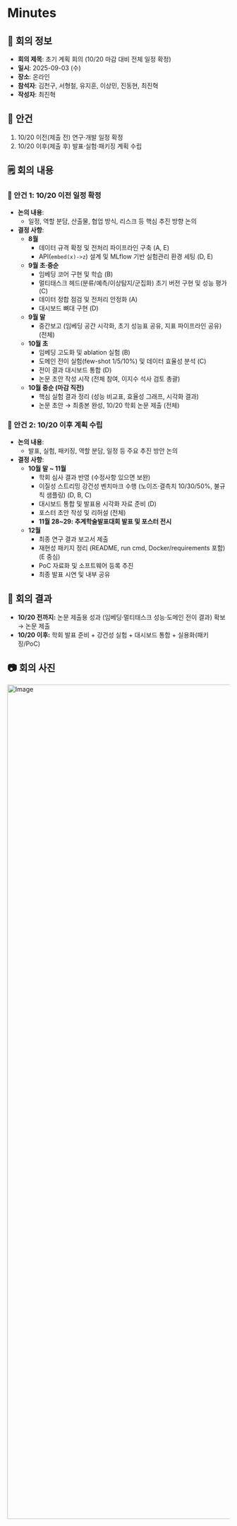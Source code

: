 # Minutes

## 🧭 회의 정보
- **회의 제목**: 초기 계획 회의 (10/20 마감 대비 전체 일정 확정)
- **일시**: 2025-09-03 (수)
- **장소**: 온라인
- **참석자**: 김천구, 서형철, 유지훈, 이상민, 진동현, 최진혁
- **작성자**: 최진혁

## 📌 안건
1. 10/20 이전(제출 전) 연구·개발 일정 확정
2. 10/20 이후(제출 후) 발표·실험·패키징 계획 수립

## 🗒️ 회의 내용
### 📎 안건 1: 10/20 이전 일정 확정
- **논의 내용**:
    - 일정, 역할 분담, 산출물, 협업 방식, 리스크 등 핵심 추진 방향 논의
- **결정 사항**:
    - **8월**
        - 데이터 규격 확정 및 전처리 파이프라인 구축 (A, E)
        - API(`embed(x)->z`) 설계 및 MLflow 기반 실험관리 환경 세팅 (D, E)
    - **9월 초·중순**
        - 임베딩 코어 구현 및 학습 (B)
        - 멀티태스크 헤드(분류/예측/이상탐지/군집화) 초기 버전 구현 및 성능 평가 (C)
        - 데이터 정합 점검 및 전처리 안정화 (A)
        - 대시보드 뼈대 구현 (D)
    - **9월 말**
        - 중간보고 (임베딩 공간 시각화, 초기 성능표 공유, 지표 파이프라인 공유) (전체)
    - **10월 초**
        - 임베딩 고도화 및 ablation 실험 (B)
        - 도메인 전이 실험(few-shot 1/5/10%) 및 데이터 효율성 분석 (C)
        - 전이 결과 대시보드 통합 (D)
        - 논문 초안 작성 시작 (전체 참여, 이지수 석사 검토 총괄)
    - **10월 중순 (마감 직전)**
        - 핵심 실험 결과 정리 (성능 비교표, 효율성 그래프, 시각화 결과)
        - 논문 초안 → 최종본 완성, 10/20 학회 논문 제출 (전체)

### 📎 안건 2: 10/20 이후 계획 수립
- **논의 내용**:
    - 발표, 실험, 패키징, 역할 분담, 일정 등 주요 추진 방안 논의
- **결정 사항**:
	- **10월 말 ~ 11월**
        - 학회 심사 결과 반영 (수정사항 있으면 보완)
        - 이질성 스트리밍 강건성 벤치마크 수행 (노이즈·결측치 10/30/50%, 불규칙 샘플링) (D, B, C)
        - 대시보드 통합 및 발표용 시각화 자료 준비 (D)
        - 포스터 초안 작성 및 리허설 (전체)
        - **11월 28~29: 추계학술발표대회 발표 및 포스터 전시**
    - **12월**
        - 최종 연구 결과 보고서 제출
        - 재현성 패키지 정리 (README, run cmd, Docker/requirements 포함) (E 중심)
        - PoC 자료화 및 소프트웨어 등록 추진
        - 최종 발표 시연 및 내부 공유

## 🏁 회의 결과
- **10/20 전까지:** 논문 제출용 성과 (임베딩·멀티태스크 성능·도메인 전이 결과) 확보 → 논문 제출
- **10/20 이후:** 학회 발표 준비 + 강건성 실험 + 대시보드 통합 + 실용화(패키징/PoC)

## 📷 회의 사진
<img width="3024" height="1890" alt="Image" src="https://github.com/user-attachments/assets/5d1319a3-87a2-49ff-9452-c95445f0f12f" />